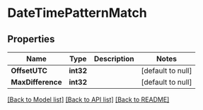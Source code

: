 # DateTimePatternMatch

## Properties
Name | Type | Description | Notes
------------ | ------------- | ------------- | -------------
**OffsetUTC** | **int32** |  | [default to null]
**MaxDifference** | **int32** |  | [default to null]

[[Back to Model list]](../README.md#documentation-for-models) [[Back to API list]](../README.md#documentation-for-api-endpoints) [[Back to README]](../README.md)


